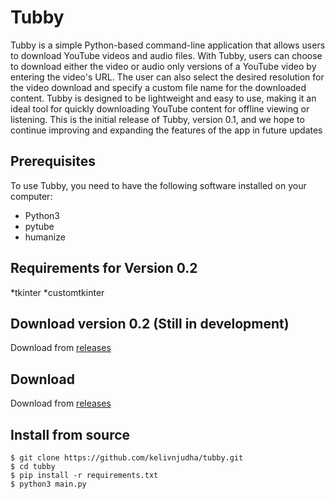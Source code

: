 # Tubby

Tubby is a simple Python-based command-line application that allows users to download YouTube videos and audio files. With Tubby, users can choose to download either the video or audio only versions of a YouTube video by entering the video's URL. The user can also select the desired resolution for the video download and specify a custom file name for the downloaded content. Tubby is designed to be lightweight and easy to use, making it an ideal tool for quickly downloading YouTube content for offline viewing or listening. This is the initial release of Tubby, version 0.1, and we hope to continue improving and expanding the features of the app in future updates

## Prerequisites

To use Tubby, you need to have the following software installed on your computer:

* Python3
* pytube
* humanize

## Requirements for Version 0.2

*tkinter
*customtkinter

## Download version 0.2 (Still in development)

Download from [releases](https://github.com/kelivnjudha/tubby/releases/tag/v0.2_demo)

## Download

Download from [releases](https://github.com/kelivnjudha/tubby/releases/tag/v0.1)

## Install from source
```
$ git clone https://github.com/kelivnjudha/tubby.git
$ cd tubby
$ pip install -r requirements.txt
$ python3 main.py
```
